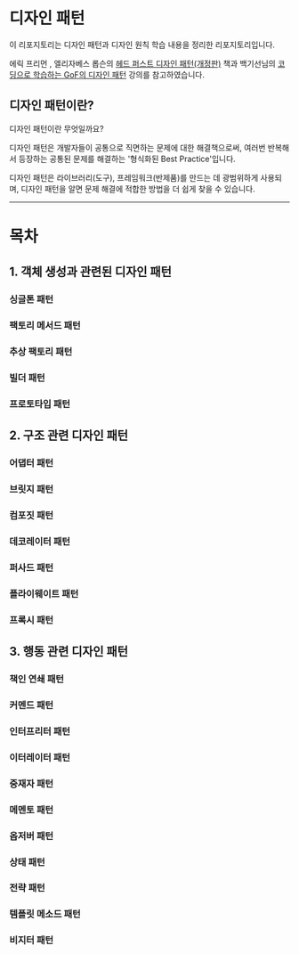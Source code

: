 # 디자인 패턴

이 리포지토리는 디자인 패턴과 디자인 원칙 학습 내용을 정리한 리포지토리입니다.

에릭 프리먼 , 엘리자베스 롭슨의 
[헤드 퍼스트 디자인 패턴(개정판)](https://www.hanbit.co.kr/store/books/look.php?p_code=B6113501223) 책과 
백기선님의 [코딩으로 학습하는 GoF의 디자인 패턴](https://www.inflearn.com/course/디자인-패턴/dashboard) 강의를 참고하였습니다.

## 디자인 패턴이란?

디자인 패턴이란 무엇일까요?

디자인 패턴은 개발자들이 공통으로 직면하는 문제에 대한 해결책으로써, 
여러번 반복해서 등장하는 공통된 문제를 해결하는 '형식화된 Best Practice'입니다.

디자인 패턴은 라이브러리(도구), 프레임워크(반제품)를 만드는 데 광범위하게 사용되며, 디자인 패턴을 알면 문제 해결에 적합한 방법을 더 쉽게 찾을 수 있습니다. 

---

# 목차

## 1. 객체 생성과 관련된 디자인 패턴

### 싱글톤 패턴

### 팩토리 메서드 패턴

### 추상 팩토리 패턴

### 빌더 패턴

### 프로토타입 패턴

## 2. 구조 관련 디자인 패턴

### 어댑터 패턴

### 브릿지 패턴

### 컴포짓 패턴

### 데코레이터 패턴

### 퍼사드 패턴

### 플라이웨이트 패턴

### 프록시 패턴

## 3. 행동 관련 디자인 패턴

### 책인 연쇄 패턴

### 커멘드 패턴

### 인터프리터 패턴

### 이터레이터 패턴

### 중재자 패턴

### 메멘토 패턴

### 옵저버 패턴

### 상태 패턴

### 전략 패턴

### 템플릿 메소드 패턴

### 비지터 패턴
